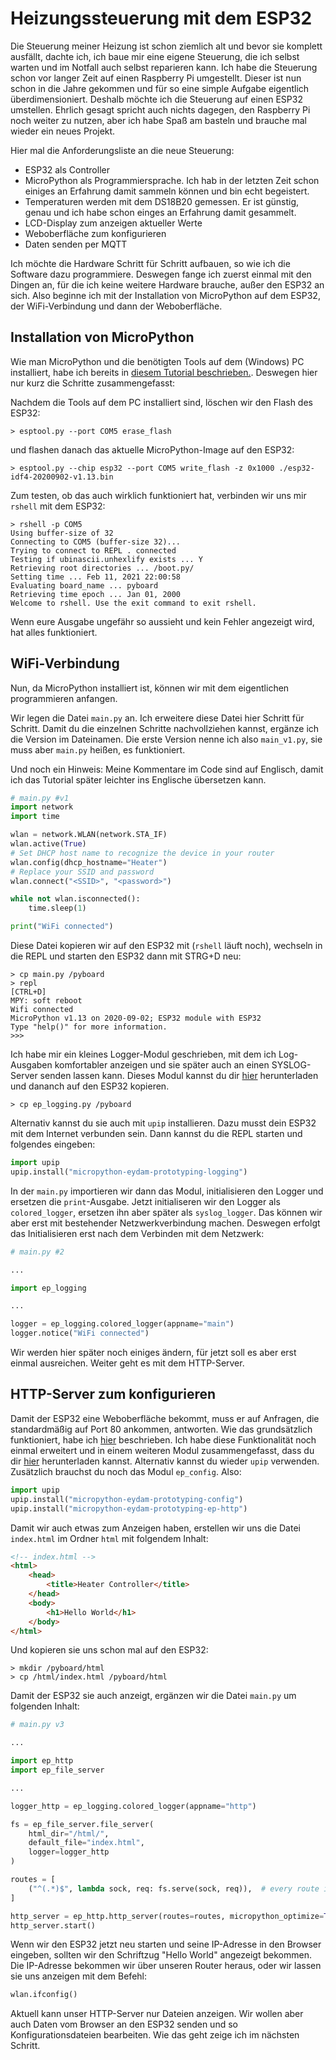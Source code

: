 # Heizungssteuerung mit dem ESP32

Die Steuerung meiner Heizung ist schon ziemlich alt und bevor sie komplett ausfällt, dachte ich, ich baue mir eine eigene Steuerung, die ich selbst warten und im Notfall auch selbst reparieren kann. Ich habe die Steuerung schon vor langer Zeit auf einen Raspberry Pi umgestellt. Dieser ist nun schon in die Jahre gekommen und für so eine simple Aufgabe eigentlich überdimensioniert. Deshalb möchte ich die Steuerung auf einen ESP32 umstellen. Ehrlich gesagt spricht auch nichts dagegen, den Raspberry Pi noch weiter zu nutzen, aber ich habe Spaß am basteln und brauche mal wieder ein neues Projekt.

Hier mal die Anforderungsliste an die neue Steuerung:
* ESP32 als Controller
* MicroPython als Programmiersprache. Ich hab in der letzten Zeit schon einiges an Erfahrung damit sammeln können und bin echt begeistert.
* Temperaturen werden mit dem DS18B20 gemessen. Er ist günstig, genau und ich habe schon einges an Erfahrung damit gesammelt.
* LCD-Display zum anzeigen aktueller Werte
* Weboberfläche zum konfigurieren
* Daten senden per MQTT

Ich möchte die Hardware Schritt für Schritt aufbauen, so wie ich die Software dazu programmiere. Deswegen fange ich zuerst einmal mit den Dingen an, für die ich keine weitere Hardware brauche, außer den ESP32 an sich. Also beginne ich mit der Installation von MicroPython auf dem ESP32, der WiFi-Verbindung und dann der Weboberfläche.

## Installation von MicroPython

Wie man MicroPython und die benötigten Tools auf dem (Windows) PC installiert, habe ich bereits in [diesem Tutorial beschrieben.](https://github.com/eydam-prototyping/tutorials_de/tree/master/micropython/ESP32_installation). Deswegen hier nur kurz die Schritte zusammengefasst:

Nachdem die Tools auf dem PC installiert sind, löschen wir den Flash des ESP32:

```shell
> esptool.py --port COM5 erase_flash
```

und flashen danach das aktuelle MicroPython-Image auf den ESP32:

```shell
> esptool.py --chip esp32 --port COM5 write_flash -z 0x1000 ./esp32-idf4-20200902-v1.13.bin
```

Zum testen, ob das auch wirklich funktioniert hat, verbinden wir uns mir `rshell` mit dem ESP32:

```shell
> rshell -p COM5
Using buffer-size of 32
Connecting to COM5 (buffer-size 32)...
Trying to connect to REPL . connected
Testing if ubinascii.unhexlify exists ... Y
Retrieving root directories ... /boot.py/
Setting time ... Feb 11, 2021 22:00:58
Evaluating board_name ... pyboard
Retrieving time epoch ... Jan 01, 2000
Welcome to rshell. Use the exit command to exit rshell.
```

Wenn eure Ausgabe ungefähr so aussieht und kein Fehler angezeigt wird, hat alles funktioniert.

## WiFi-Verbindung

Nun, da MicroPython installiert ist, können wir mit dem eigentlichen programmieren anfangen.

Wir legen die Datei `main.py` an. Ich erweitere diese Datei hier Schritt für Schritt. Damit du die einzelnen Schritte nachvollziehen kannst, ergänze ich die Version im Dateinamen. Die erste Version nenne ich also `main_v1.py`, sie muss aber `main.py` heißen, es funktioniert.

Und noch ein Hinweis: Meine Kommentare im Code sind auf Englisch, damit ich das Tutorial später leichter ins Englische übersetzen kann.

```python
# main.py #v1
import network
import time

wlan = network.WLAN(network.STA_IF)
wlan.active(True)
# Set DHCP host name to recognize the device in your router
wlan.config(dhcp_hostname="Heater")
# Replace your SSID and password
wlan.connect("<SSID>", "<password>")

while not wlan.isconnected():
    time.sleep(1)

print("WiFi connected")
```

Diese Datei kopieren wir auf den ESP32 mit (`rshell` läuft noch), wechseln in die REPL und starten den ESP32 dann mit STRG+D neu:

```shell
> cp main.py /pyboard
> repl
[CTRL+D]
MPY: soft reboot
Wifi connected
MicroPython v1.13 on 2020-09-02; ESP32 module with ESP32
Type "help()" for more information.
>>>
```

Ich habe mir ein kleines Logger-Modul geschrieben, mit dem ich Log-Ausgaben komfortabler anzeigen und sie später auch an einen SYSLOG-Server senden lassen kann. Dieses Modul kannst du dir [hier](https://github.com/eydam-prototyping/tutorials_de/tree/master/micropython/packages/ep_logging) herunterladen und dananch auf den ESP32 kopieren.

```shell
> cp ep_logging.py /pyboard
```

Alternativ kannst du sie auch mit `upip` installieren. Dazu musst dein ESP32 mit dem Internet verbunden sein. Dann kannst du die REPL starten und folgendes eingeben:

```python
import upip
upip.install("micropython-eydam-prototyping-logging")
```

In der `main.py` importieren wir dann das Modul, initialisieren den Logger und ersetzen die `print`-Ausgabe. Jetzt initialiseren wir den Logger als `colored_logger`, ersetzen ihn aber später als `syslog_logger`. Das können wir aber erst mit bestehender Netzwerkverbindung machen. Deswegen erfolgt das Initialisieren erst nach dem Verbinden mit dem Netzwerk:

```python
# main.py #2

...

import ep_logging

...

logger = ep_logging.colored_logger(appname="main")
logger.notice("WiFi connected")

```

Wir werden hier später noch einiges ändern, für jetzt soll es aber erst einmal ausreichen. Weiter geht es mit dem HTTP-Server.

## HTTP-Server zum konfigurieren

Damit der ESP32 eine Weboberfläche bekommt, muss er auf Anfragen, die standardmäßig auf Port 80 ankommen, antworten. Wie das grundsätzlich funktioniert, habe ich [hier](https://www.eydam-prototyping.com/2021/01/12/micropython-wifi-konfigurieren-mit-einfachem-http-server/) beschrieben. Ich habe diese Funktionalität noch einmal erweitert und in einem weiteren Modul zusammengefasst, dass du dir [hier](https://github.com/eydam-prototyping/tutorials_de/tree/master/micropython/packages/ep_http) herunterladen kannst. Alternativ kannst du wieder `upip` verwenden. Zusätzlich brauchst du noch das Modul `ep_config`. Also:

```python
import upip
upip.install("micropython-eydam-prototyping-config")
upip.install("micropython-eydam-prototyping-ep-http")
```

Damit wir auch etwas zum Anzeigen haben, erstellen wir uns die Datei `index.html` im Ordner `html` mit folgendem Inhalt:

```html
<!-- index.html -->
<html>
    <head>
        <title>Heater Controller</title>
    </head>
    <body>
        <h1>Hello World</h1>
    </body>
</html>
```

Und kopieren sie uns schon mal auf den ESP32:

```shell
> mkdir /pyboard/html
> cp /html/index.html /pyboard/html
```

Damit der ESP32 sie auch anzeigt, ergänzen wir die Datei `main.py` um folgenden Inhalt:

```python
# main.py v3

...

import ep_http
import ep_file_server

...

logger_http = ep_logging.colored_logger(appname="http")

fs = ep_file_server.file_server(
    html_dir="/html/",
    default_file="index.html",
    logger=logger_http
)

routes = [
    ("^(.*)$", lambda sock, req: fs.serve(sock, req)),  # every route is forwarded to file server
]

http_server = ep_http.http_server(routes=routes, micropython_optimize=True, logger=logger_http)
http_server.start()
```

Wenn wir den ESP32 jetzt neu starten und seine IP-Adresse in den Browser eingeben, sollten wir den Schriftzug "Hello World" angezeigt bekommen. Die IP-Adresse bekommen wir über unseren Router heraus, oder wir lassen sie uns anzeigen mit dem Befehl:

```python
wlan.ifconfig()
```

Aktuell kann unser HTTP-Server nur Dateien anzeigen. Wir wollen aber auch Daten vom Browser an den ESP32 senden und so Konfigurationsdateien bearbeiten. Wie das geht zeige ich im nächsten Schritt.